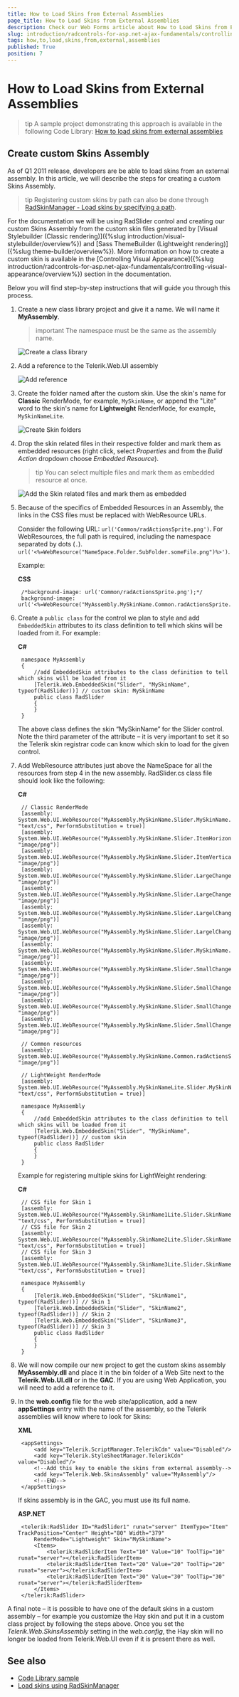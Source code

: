 ```yaml
---
title: How to Load Skins from External Assemblies
page_title: How to Load Skins from External Assemblies
description: Check our Web Forms article about How to Load Skins from External Assemblies.
slug: introduction/radcontrols-for-asp.net-ajax-fundamentals/controlling-visual-appearance/how-to-load-skins-from-external-assemblies
tags: how,to,load,skins,from,external,assemblies
published: True
position: 7
---
```


# How to Load Skins from External Assemblies

>tip A sample project demonstrating this approach is available in the following Code Library: [How to load skins from external assemblies](https://www.telerik.com/community/code-library/aspnet-ajax/general/how-to-load-skins-from-external-assemblies)

## Create custom Skins Assembly

As of Q1 2011 release, developers are be able to load skins from an external assembly. In this article, we will describe the steps for creating a custom Skins Assembly.

>tip Registering custom skins by path can also be done through [RadSkinManager - Load skins by specifying a path](https://docs.telerik.com/devtools/aspnet-ajax/controls/radskinmanager#loading-skins-by-specifying-a-path).

 For the documentation we will be using RadSlider control and creating our custom Skins Assembly from the custom skin files generated by [Visual Stylebuilder (Classic rendering)]({%slug introduction/visual-stylebuilder/overview%}) and [Sass ThemeBuilder (Lightweight rendering)]({%slug theme-builder/overview%}).  More information on how to create a custom skin is available in the [Controlling Visual Appearance]({%slug introduction/radcontrols-for-asp.net-ajax-fundamentals/controlling-visual-appearance/overview%}) section in the documentation.

 Below you will find step-by-step instructions that will guide you through this process.

1. Create a new class library project and give it a name. We will name it **MyAssembly**.

	>important The namespace must be the same as the assembly name.

	![Create a class library](images/create-class-library.png)

2. Add a reference to the Telerik.Web.UI assembly

	![Add reference](images/add-assembly-references.png)

3. Create the folder named after the custom skin. Use the skin's name for **Classic** RenderMode, for example, `MySkinName`, or append the "Lite" word to the skin's name for **Lightweight** RenderMode, for example, `MySkinNameLite`.

	![Create Skin folders](images/create-folders.png)

4. Drop the skin related files in their respective folder and mark them as embedded resources (right click, select *Properties* and from the *Build Action* dropdown choose *Embedded Resource*).

	>tip You can select multiple files and mark them as embedded resource at once.

	![Add the Skin related files and mark them as embedded](images/add-files-and-mark-them-as-embedded.png)

5. Because of the specifics of Embedded Resources in an Assembly, the links in the CSS files must be replaced with WebResource URLs.

	Consider the following URL: `url('Common/radActionsSprite.png')`. For WebResources, the full path is required, including the namespace separated by dots (`.`). `url('<%=WebResource("NameSpace.Folder.SubFolder.someFile.png")%>')`.

	Example:

	**CSS**

		/*background-image: url('Common/radActionsSprite.png');*/
		background-image: url('<%=WebResource("MyAssembly.MySkinName.Common.radActionsSprite.png")%>');

6. Create a `public class` for the control we plan to style and add `EmbeddedSkin` attributes to its class definition to tell which skins will be loaded from it. For example:

 	**C#**

		namespace MyAssembly
		{
		    //add EmbeddedSkin attributes to the class definition to tell which skins will be loaded from it
		    [Telerik.Web.EmbeddedSkin("Slider", "MySkinName", typeof(RadSlider))] // custom skin: MySkinName
		    public class RadSlider
		    {
		    }
		}

	The above class defines the skin “MySkinName” for the Slider control. Note the third parameter of the attribute – it is very important to set it so the Telerik skin registrar code can know which skin to load for the given control.

7. Add WebResource attributes just above the NameSpace for all the resources from step 4 in the new assembly. RadSlider.cs class file should look like the following:

	**C#**

		// Classic RenderMode
		[assembly: System.Web.UI.WebResource("MyAssembly.MySkinName.Slider.MySkinName.css", "text/css", PerformSubstitution = true)]
		[assembly: System.Web.UI.WebResource("MyAssembly.MySkinName.Slider.ItemHorizontalBgr.png", "image/png")]
		[assembly: System.Web.UI.WebResource("MyAssembly.MySkinName.Slider.ItemVerticalBgr.png", "image/png")]
		[assembly: System.Web.UI.WebResource("MyAssembly.MySkinName.Slider.LargeChangeHorizontal.png", "image/png")]
		[assembly: System.Web.UI.WebResource("MyAssembly.MySkinName.Slider.LargeChangeMiddleHorizontal.png", "image/png")]
		[assembly: System.Web.UI.WebResource("MyAssembly.MySkinName.Slider.LargelChangeCenterVertical.png", "image/png")]
		[assembly: System.Web.UI.WebResource("MyAssembly.MySkinName.Slider.LargelChangeVertical.png", "image/png")]
		[assembly: System.Web.UI.WebResource("MyAssembly.MySkinName.Slider.MySkinName.png", "image/png")]
		[assembly: System.Web.UI.WebResource("MyAssembly.MySkinName.Slider.SmallChangeCenterVertical.png", "image/png")]
		[assembly: System.Web.UI.WebResource("MyAssembly.MySkinName.Slider.SmallChangeHorizontal.png", "image/png")]
		[assembly: System.Web.UI.WebResource("MyAssembly.MySkinName.Slider.SmallChangeMiddleHorizontal.png", "image/png")]
		[assembly: System.Web.UI.WebResource("MyAssembly.MySkinName.Slider.SmallChangeVertical.png", "image/png")]

		// Common resources
		[assembly: System.Web.UI.WebResource("MyAssembly.MySkinName.Common.radActionsSprite.png", "image/png")]

		// LightWeight RenderMode
		[assembly: System.Web.UI.WebResource("MyAssembly.MySkinNameLite.Slider.MySkinName.css", "text/css", PerformSubstitution = true)]

		namespace MyAssembly
		{
		    //add EmbeddedSkin attributes to the class definition to tell which skins will be loaded from it
		    [Telerik.Web.EmbeddedSkin("Slider", "MySkinName", typeof(RadSlider))] // custom skin
		    public class RadSlider
		    {
		    }
		}

	Example for registering multiple skins for LightWeight rendering:

	**C#**

		// CSS file for Skin 1
		[assembly: System.Web.UI.WebResource("MyAssembly.SkinName1Lite.Slider.SkinName1.css", "text/css", PerformSubstitution = true)]
		// CSS file for Skin 2
		[assembly: System.Web.UI.WebResource("MyAssembly.SkinName2Lite.Slider.SkinName2.css", "text/css", PerformSubstitution = true)]
		// CSS file for Skin 3
		[assembly: System.Web.UI.WebResource("MyAssembly.SkinName3Lite.Slider.SkinName3.css", "text/css", PerformSubstitution = true)]

		namespace MyAssembly
		{
		    [Telerik.Web.EmbeddedSkin("Slider", "SkinName1", typeof(RadSlider))] // Skin 1
		    [Telerik.Web.EmbeddedSkin("Slider", "SkinName2", typeof(RadSlider))] // Skin 2
		    [Telerik.Web.EmbeddedSkin("Slider", "SkinName3", typeof(RadSlider))] // Skin 3
		    public class RadSlider
		    {
		    }
		}

1. We will now compile our new project to get the custom skins assembly **MyAssembly.dll** and place it in the bin folder of a Web Site next to the **Telerik.Web.UI.dll** or in the **GAC**. If you are using Web Application, you will need to add a reference to it.

1. In the **web.config** file for the web site/application, add a new **appSettings** entry with the name of the assembly, so the Telerik assemblies will know where to look for Skins:

	**XML**

		<appSettings>
			<add key="Telerik.ScriptManager.TelerikCdn" value="Disabled"/>
			<add key="Telerik.StyleSheetManager.TelerikCdn" value="Disabled"/>
			<!--Add this key to enable the skins from external assembly-->
			<add key="Telerik.Web.SkinsAssembly" value="MyAssembly"/>
			<!--END-->
		</appSettings>

	If skins assembly is in the GAC, you must use its full name.

	**ASP.NET**

		<telerik:RadSlider ID="RadSlider1" runat="server" ItemType="Item" TrackPosition="Center" Height="80" Width="379"
			RenderMode="Lightweight" Skin="MySkinName">
		    <Items>
		        <telerik:RadSliderItem Text="10" Value="10" ToolTip="10" runat="server"></telerik:RadSliderItem>
		        <telerik:RadSliderItem Text="20" Value="20" ToolTip="20" runat="server"></telerik:RadSliderItem>
		        <telerik:RadSliderItem Text="30" Value="30" ToolTip="30" runat="server"></telerik:RadSliderItem>
		    </Items>
		</telerik:RadSlider>

A final note – it is possible to have one of the default skins in a custom assembly – for example you customize the Hay skin and put it in a custom class project by following the steps above. Once you set the *Telerik.Web.SkinsAssembly* setting in the *web.config*, the Hay skin will no longer be loaded from Telerik.Web.UI even if it is present there as well.

## See also
* [Code Library sample](https://www.telerik.com/community/code-library/aspnet-ajax/general/how-to-load-skins-from-external-assemblies)
* [Load skins using RadSkinManager](https://docs.telerik.com/devtools/aspnet-ajax/controls/radskinmanager#loading-skins-by-specifying-a-path)
